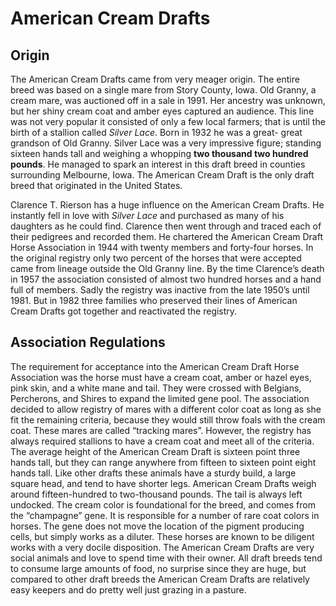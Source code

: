 # American Cream Drafts
## Origin
The American Cream Drafts came from very meager origin. The entire breed was based on a single mare from Story County, Iowa. Old Granny, a cream mare, was auctioned off in a sale in 1991. Her ancestry was unknown, but her shiny cream coat and amber eyes captured an audience. This line was not very popular it consisted of only a few local farmers; that is until the birth of a stallion called *Silver Lace*. Born in 1932 he was a great- great grandson of Old Granny. Silver Lace was a very impressive figure; standing sixteen hands tall and weighing a whopping **two thousand two hundred pounds**. He managed to spark an interest in this draft breed in counties surrounding Melbourne, Iowa. The American Cream Draft is the only draft breed that originated in the United States.

Clarence T. Rierson has a huge influence on the American Cream Drafts. He instantly fell in love with *Silver Lace* and purchased as many of his daughters as he could find. Clarence then went through and traced each of their pedigrees and recorded them. He chartered the American Cream Draft Horse Association in 1944 with twenty members and forty-four horses. In the original registry only two percent of the horses that were accepted came from lineage outside the Old Granny line. By the time Clarence’s death in 1957 the association consisted of almost two hundred horses and a hand full of members. Sadly the registry was inactive from the late 1950’s until 1981. But in 1982 three families who preserved their lines of American Cream Drafts got together and reactivated the registry. 

## Association Regulations
The requirement for acceptance into the American Cream Draft Horse Association was the horse must have a cream coat, amber or hazel eyes, pink skin, and a white mane and tail. They were crossed with Belgians, Percherons, and Shires to expand the limited gene pool. The association decided to allow registry of mares with a different color coat as long as she fit the remaining criteria, because they would still throw foals with the cream coat. These mares are called “tracking mares”. However, the registry has always required stallions to have a cream coat and meet all of the criteria. The average height of the American Cream Draft is sixteen point three hands tall, but they can range anywhere from fifteen to sixteen point eight hands tall. Like other drafts these animals have a sturdy build, a large square head, and tend to have shorter legs. American Cream Drafts weigh around fifteen-hundred to two-thousand pounds. The tail is always left undocked. The cream color is foundational for the breed, and comes from the “champagne” gene. It is responsible for a number of rare coat colors in horses. The gene does not move the location of the pigment producing cells, but simply works as a diluter. These horses are known to be diligent works with a very docile disposition. The American Cream Drafts are very social animals and love to spend time with their owner. All draft breeds tend to consume large amounts of food, no surprise since they are huge, but compared to other draft breeds the American Cream Drafts are relatively easy keepers and do pretty well just grazing in a pasture. 
